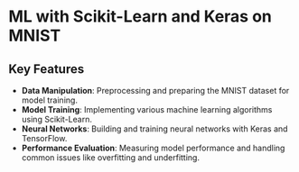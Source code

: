 # ML with Scikit-Learn and Keras on MNIST

## Key Features

- **Data Manipulation**: Preprocessing and preparing the MNIST dataset for model training.
- **Model Training**: Implementing various machine learning algorithms using Scikit-Learn.
- **Neural Networks**: Building and training neural networks with Keras and TensorFlow.
- **Performance Evaluation**: Measuring model performance and handling common issues like overfitting and underfitting.
